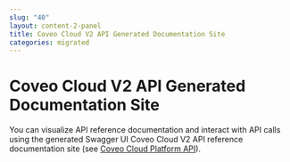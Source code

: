 ```yaml
---
slug: "40"
layout: content-2-panel
title: Coveo Cloud V2 API Generated Documentation Site
categories: migrated
---
```


# Coveo Cloud V2 API Generated Documentation Site

You can visualize API reference documentation and interact with API calls using the generated Swagger UI Coveo Cloud V2 API reference documentation site (see [Coveo Cloud Platform API](https://platform.cloud.coveo.com/docs)).

 
